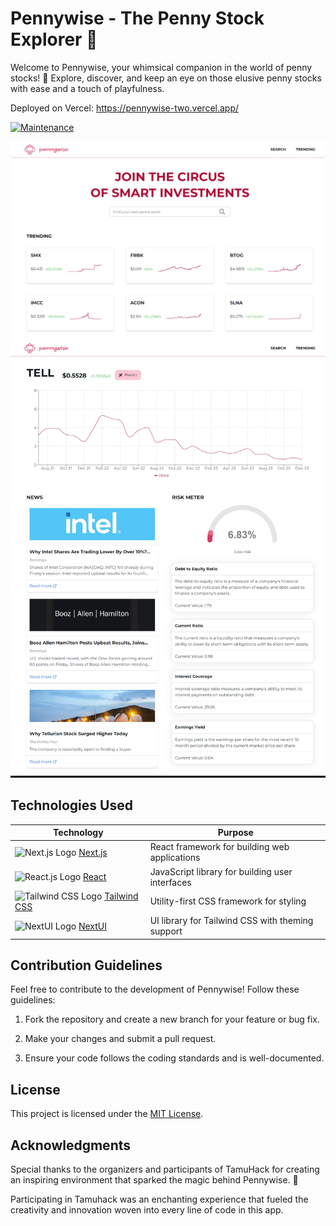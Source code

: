 # Pennywise - The Penny Stock Explorer 🎈

Welcome to Pennywise, your whimsical companion in the world of penny stocks! 🤡 Explore, discover, and keep an eye on those elusive penny stocks with ease and a touch of playfulness.

Deployed on Vercel: https://pennywise-two.vercel.app/

[![Maintenance](https://img.shields.io/badge/Maintained%3F-Yes-green.svg)](https://gitHub.com/eshan-b/pennywise/graphs/commit-activity)

<img src=".github/screenshots/home_page.png">
<img src=".github/screenshots/stock_page.png">

## Technologies Used

<!-- prettier-ignore -->
| Technology | Purpose |
|------------|---------|
| <img src="https://www.datocms-assets.com/75941/1657707878-nextjs_logo.png" alt="Next.js Logo" height="20" width="20"/> [Next.js](https://nextjs.org/) | React framework for building web applications |
| <img src="https://d33wubrfki0l68.cloudfront.net/b67a1a34a699643618fc78c29f0e6d6c61525714/949a9/docs/icons/logo-react-icon.png" alt="React.js Logo" height="20" width="20"/> [React](https://reactjs.org/) | JavaScript library for building user interfaces |
| <img src="https://files.raycast.com/nwt9ncojkvwmjfkaada8upafvpnu" alt="Tailwind CSS Logo" height="20" width="20"/> [Tailwind CSS](https://tailwindcss.com/) | Utility-first CSS framework for styling |
| <img src="https://raw.githubusercontent.com/nextui-org/nextui/main/apps/docs/public/isotipo.png" alt="NextUI Logo" height="20" width="20"/> [NextUI](https://nextui.org/) | UI library for Tailwind CSS with theming support |

## Contribution Guidelines

Feel free to contribute to the development of Pennywise! Follow these guidelines:

1. Fork the repository and create a new branch for your feature or bug fix.

2. Make your changes and submit a pull request.

3. Ensure your code follows the coding standards and is well-documented.

## License

This project is licensed under the [MIT License](LICENSE).

## Acknowledgments

Special thanks to the organizers and participants of TamuHack for creating an inspiring environment that sparked the magic behind Pennywise. 🚀

Participating in Tamuhack was an enchanting experience that fueled the creativity and innovation woven into every line of code in this app.
